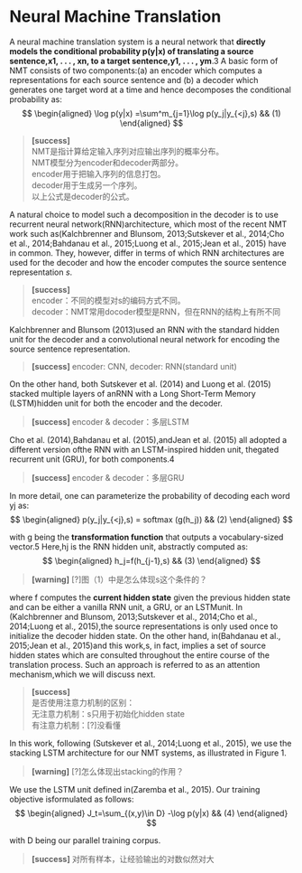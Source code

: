 # Neural Machine Translation

A  neural  machine  translation  system  is  a  neural network that **directly models the conditional probability p(y|x) of  translating  a  source  sentence,x1, . . . , xn,  to a target  sentence,y1, . . . , ym**.3 A basic form of NMT consists of two components:(a) an encoder which computes a representations for each source sentence and (b) a decoder which generates one target word at a time and hence decomposes the conditional probability as:  
$$
\begin{aligned}
\log p(y|x) =\sum^m_{j=1}\log p(y_j|y_{<j},s)  && (1)
\end{aligned}
$$

> **[success]**  
NMT是指计算给定输入序列对应输出序列的概率分布。  
NMT模型分为encoder和decoder两部分。  
encoder用于把输入序列的信息打包。  
decoder用于生成另一个序列。  
以上公式是decoder的公式。  

A   natural    choice    to   model    such    a   decomposition    in    the    decoder    is    to    use    recurrent neural network(RNN)architecture,   which   most   of   the   recent   NMT   work such as(Kalchbrenner and Blunsom, 2013;Sutskever et al., 2014;Cho et al., 2014;Bahdanau et al., 2015;Luong et al., 2015;Jean et al., 2015)  have  in  common.   They,  however,  differ in terms of which RNN architectures are  used  for  the  decoder  and  how  the  encoder computes the source sentence representation $s$.  

> **[success]**  
encoder：不同的模型对s的编码方式不同。  
decoder：NMT常用docoder模型是RNN，但在RNN的结构上有所不同   

Kalchbrenner and Blunsom (2013)used an RNN   with   the   standard   hidden   unit   for   the decoder  and  a  convolutional  neural  network  for encoding the source sentence representation.   

> **[success]** encoder: CNN, decoder: RNN(standard unit)  

On the  other  hand,  both  Sutskever et al. (2014)  and Luong et al. (2015) stacked  multiple layers  of anRNN with a Long Short-Term  Memory  (LSTM)hidden unit for both the encoder and the decoder.  

> **[success]** encoder & decoder：多层LSTM  

Cho et al. (2014),Bahdanau et al. (2015),andJean et al. (2015) all adopted a different version ofthe RNN with an LSTM-inspired hidden unit, thegated recurrent unit (GRU), for both components.4  

> **[success]** encoder & decoder：多层GRU    

In more detail, one can parameterize the probability of decoding each word yj as:  
$$
\begin{aligned}
p(y_j|y_{<j},s) = softmax (g(h_j))  &&  (2)
\end{aligned}
$$

with g being the **transformation function** that outputs a vocabulary-sized  vector.5 Here,hj is the RNN hidden unit, abstractly computed as:  
$$
\begin{aligned}
h_j=f(h_{j-1},s) && (3)
\end{aligned}
$$

> **[warning]** [?]图（1）中是怎么体现s这个条件的？   

where f computes   the   **current   hidden   state** given   the   previous   hidden   state   and   can   be either  a  vanilla  RNN  unit,  a  GRU, or  an  LSTMunit. In    (Kalchbrenner and Blunsom, 2013;Sutskever et al., 2014;Cho et al., 2014;Luong et al., 2015),the source representations is   only   used   once   to   initialize   the decoder  hidden  state. On  the  other  hand,   in(Bahdanau et al., 2015;Jean et al., 2015)and this  work,s,  in  fact,  implies  a  set  of  source hidden states which are consulted throughout the entire course of the translation  process.  Such an approach is referred to as an attention mechanism,which we will discuss next.  

> **[success]**  
是否使用注意力机制的区别：  
无注意力机制：s只用于初始化hidden state  
有注意力机制：[?]没看懂  

In this work, following (Sutskever et al., 2014;Luong et al., 2015),  we  use  the  stacking  LSTM architecture  for  our  NMT systems,  as  illustrated in  Figure  1.   

> **[warning]** [?]怎么体现出stacking的作用？  

We  use  the  LSTM  unit  defined  in(Zaremba et al., 2015).   Our  training  objective  isformulated as follows:  
$$
\begin{aligned}
J_t=\sum_{(x,y)\in D} -\log p(y|x) && (4)
\end{aligned}
$$

with D being our parallel training corpus.

> **[success]** 对所有样本，让经验输出的对数似然对大  

